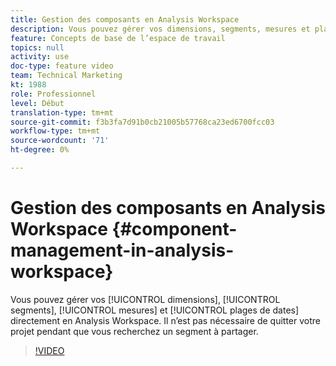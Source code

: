 ```yaml
---
title: Gestion des composants en Analysis Workspace
description: Vous pouvez gérer vos dimensions, segments, mesures et plages de dates directement en Analysis Workspace. Il n’est pas nécessaire de quitter votre projet pendant que vous recherchez un segment à partager.
feature: Concepts de base de l’espace de travail
topics: null
activity: use
doc-type: feature video
team: Technical Marketing
kt: 1988
role: Professionnel
level: Début
translation-type: tm+mt
source-git-commit: f3b3fa7d91b0cb21005b57768ca23ed6700fcc03
workflow-type: tm+mt
source-wordcount: '71'
ht-degree: 0%

---
```



# Gestion des composants en Analysis Workspace {#component-management-in-analysis-workspace}

Vous pouvez gérer vos [!UICONTROL dimensions], [!UICONTROL segments], [!UICONTROL mesures] et [!UICONTROL plages de dates] directement en Analysis Workspace. Il n’est pas nécessaire de quitter votre projet pendant que vous recherchez un segment à partager.

>[!VIDEO](https://video.tv.adobe.com/v/24095/?quality=12)
